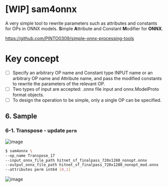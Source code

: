 # [WIP] sam4onnx
A very simple tool to rewrite parameters such as attributes and constants for OPs in ONNX models. **S**imple **A**ttribute and Constant **M**odifier for **ONNX**.

https://github.com/PINTO0309/simple-onnx-processing-tools

# Key concept
- [ ] Specify an arbitrary OP name and Constant type INPUT name or an arbitrary OP name and Attribute name, and pass the modified constants to rewrite the parameters of the relevant OP.
- [ ] Two types of input are accepted: .onnx file input and onnx.ModelProto format objects.
- [ ] To design the operation to be simple, only a single OP can be specified.

## 6. Sample
### 6-1. Transpose - update **`perm`**
![image](https://user-images.githubusercontent.com/33194443/163525107-f355bc2e-66d6-4a8e-bc54-2fcfc36107e8.png)
```bash
$ sam4onnx \
--op_name Transpose_17
--input_onnx_file_path hitnet_sf_finalpass_720x1280_nonopt.onnx
--output_onnx_file_path hitnet_sf_finalpass_720x1280_nonopt_mod.onnx
--attributes perm int64 [0,1]
```
![image](https://user-images.githubusercontent.com/33194443/163525149-64da02af-754f-40e5-916a-20f581ff0034.png)
